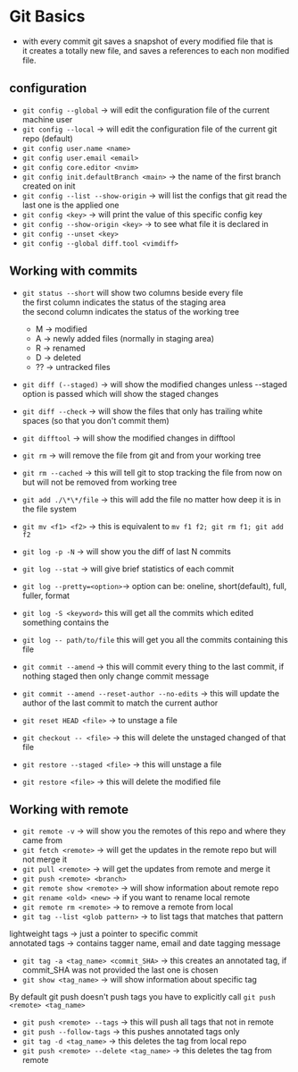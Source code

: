 # Git Basics
* with every commit git saves a snapshot of every modified file that is  
  it creates a totally new file, and saves a references to each non modified file. 

## configuration 

* `git config --global` -> will edit the configuration file of the current machine user
* `git config --local` -> will edit the configuration file of the current git repo (default)
* `git config user.name <name>`
* `git config user.email <email>`
* `git config core.editor <nvim>`
* `git config init.defaultBranch <main>` -> the name of the first branch created on init
* `git config --list --show-origin` -> will list the configs that git read the last one is the applied one
* `git config <key>` -> will print the value of this specific config key
* `git config --show-origin <key>` -> to see what file it is declared in
* `git config --unset <key>`
* `git config --global diff.tool <vimdiff>` 

## Working with commits

* `git status --short` will show two columns beside every file  
  the first column indicates the status of the staging area  
  the second column indicates the status of the working tree  
  - M -> modified
  - A -> newly added files (normally in staging area)
  - R -> renamed
  - D -> deleted
  - ?? -> untracked files
* `git diff (--staged)` -> will show the modified changes unless --staged option is passed which will show the staged changes
* `git diff --check` -> will show the files that only has trailing white spaces (so that you don't commit them)
* `git difftool` -> will show the modified changes in difftool
* `git rm` -> will remove the file from git and from your working tree
* `git rm --cached` -> this will tell git to stop tracking the file from now on but will not be removed from working tree
* `git add ./\*\*/file` -> this will add the file no matter how deep it is in the file system
* `git mv <f1> <f2>` -> this is equivalent to `mv f1 f2; git rm f1; git add f2`
* `git log -p -N` -> will show you the diff of last N commits
* `git log --stat` -> will give brief statistics of each commit
* `git log --pretty=<option>`-> option can be: oneline, short(default), full, fuller, format
* `git log -S <keyword>` this will get all the commits which edited something contains the <keyword>
* `git log -- path/to/file` this will get you all the commits containing this file

* `git commit --amend` -> this will commit every thing to the last commit, if nothing staged then only change commit message
* `git commit --amend --reset-author --no-edits` -> this will update the author of the last commit to match the current author
* `git reset HEAD <file>` -> to unstage a file 
* `git checkout -- <file>` -> this will delete the unstaged changed of that file
* `git restore --staged <file>` -> this will unstage a file
* `git restore <file>` -> this will delete the modified file

## Working with remote 

* `git remote -v` -> will show you the remotes of this repo and where they came from
* `git fetch <remote>` -> will get the updates in the remote repo but will not merge it
* `git pull <remote>` -> will get the updates from remote and merge it
* `git push <remote> <branch>` 
* `git remote show <remote>` -> will show information about remote repo
* `git rename <old> <new>` -> if you want to rename local remote
* `git remote rm <remote>` -> to remove a remote from local
* `git tag --list <glob pattern>` -> to list tags that matches that pattern

lightweight tags -> just a pointer to specific commit<br>
annotated tags -> contains tagger name, email and date tagging message

* `git tag -a <tag_name> <commit_SHA>` -> this creates an annotated tag, if commit_SHA was not provided the last one is chosen
* `git show <tag_name>` -> will show information about specific tag

By default git push doesn't push tags you have to explicitly call `git push <remote> <tag_name>`

* `git push <remote> --tags` -> this will push all tags that not in remote 
* `git push --follow-tags` -> this pushes annotated tags only 
* `git tag -d <tag_name>` -> this deletes the tag from local repo
* `git push <remote> --delete <tag_name>` -> this deletes the tag from remote
 










